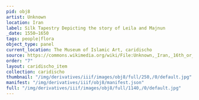 ```yaml
---
pid: obj8
artist: Unknown
location: Iran
label: Silk Tapestry Depicting the story of Leila and Majnun
_date: 1550–1650
tags: people|flora
object_type: panel
current_location: The Museum of Islamic Art, caridischo
source: https://commons.wikimedia.org/wiki/File:Unknown,_Iran,_16th_or_16th_Century_-_Silk_Tapestry_Depicting_the_story_of_Leila_and_Majnun_-_Google_Art_Project.jpg
order: "7"
layout: caridischo_item
collection: caridischo
thumbnail: "/img/derivatives/iiif/images/obj8/full/250,/0/default.jpg"
manifest: "/img/derivatives/iiif/obj8/manifest.json"
full: "/img/derivatives/iiif/images/obj8/full/1140,/0/default.jpg"
---
```

